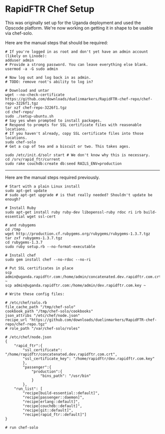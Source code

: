 RapidFTR Chef Setup
===================

This was originally set up for the Uganda deployment and used the Opscode platform. We're now working on getting it in shape to be usable via chef-solo.

Here are the manual steps that should be required:

	# If you're logged in as root and don't yet have an admin account (likely on Linode):
	adduser admin
	# Provide a strong password. You can leave everything else blank.
	usermod -a -G sudo admin
	
	# Now log out and log back in as admin.
	# TODO: remove root's ability to log in?
	
	# Download and untar
	wget --no-check-certificate https://github.com/downloads/duelinmarkers/RapidFTR-chef-repo/chef-repo-3226f1.tgz
	tar xzf chef-repo-3226f1.tgz
	cd chef-repo/
	sudo ./setup-ubuntu.sh
	# Say yes when prompted to install packages.
	# Respond to prompts for SSL certificate files with reasonable locations.
	# If you haven't already, copy SSL certificate files into those locations.
	sudo chef-solo
	# Get a cup of tea and a biscuit or two. This takes ages.
	
	sudo /etc/init.d/solr start # We don't know why this is necessary.
	cd /srv/rapid_ftr/current
	sudo rake couchdb:create db:seed RAILS_ENV=production

-------------------------------------------------------
Here are the manual steps required previously. 

	# Start with a plain Linux install
	sudo apt-get update
	# sudo apt-get upgrade # is that really needed? Shouldn't update be enough?
	
	# Install Ruby
	sudo apt-get install ruby ruby-dev libopenssl-ruby rdoc ri irb build-essential wget ssl-cert
	
	# and rubygems
	cd /tmp
	wget http://production.cf.rubygems.org/rubygems/rubygems-1.3.7.tgz
	tar zxf rubygems-1.3.7.tgz
	cd rubygems-1.3.7
	sudo ruby setup.rb --no-format-executable
	
	# Install chef
	sudo gem install chef --no-rdoc --no-ri
	
	# Put SSL certificates in place
	scp admin@uganda.rapidftr.com:/home/admin/concatenated.dev.rapidftr.com.crt ~
	scp admin@uganda.rapidftr.com:/home/admin/dev.rapidftr.com.key ~
	
	# Write these config files:
	
	# /etc/chef/solo.rb
	file_cache_path "/tmp/chef-solo"
	cookbook_path "/tmp/chef-solo/cookbooks"
	json_attribs "/etc/chef/node.json"
	recipe_url "https://github.com/downloads/duelinmarkers/RapidFTR-chef-repo/chef-repo.tgz"
	# role_path "/var/chef-solo/roles"
	
	# /etc/chef/node.json
	{
		"rapid_ftr":{
			"ssl_certificate": "/home/rapidftr/concatenated.dev.rapidftr.com.crt",
			"ssl_certificate_key": "/home/rapidftr/dev.rapidftr.com.key"
			},
			"passenger":{
				"production":{
					"bins_path": "/usr/bin"
				}
			},
		"run_list": [
			"recipe[build-essential::default]",
			"recipe[passenger::daemon]",
			"recipe[erlang::default]",
			"recipe[couchdb::default]",
			"recipe[git::default]",
			"recipe[rapid_ftr::default]"]
	}
	
	# run chef-solo
